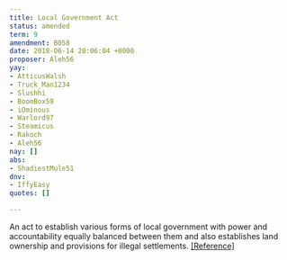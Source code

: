 ```yaml
---
title: Local Government Act
status: amended
term: 9
amendment: B058
date: 2018-06-14 20:06:04 +0000
proposer: Aleh56
yay:
- AtticusWalsh
- Truck_Man1234
- Slushhi
- BoomBox59
- iOminous
- Warlord97
- Steamicus
- Rakoch
- Aleh56
nay: []
abs:
- ShadiestMule51
dnv:
- IffyEasy
quotes: []

---
```

An act to establish various forms of local government with power and accountability equally balanced between them and also establishes land ownership and provisions for illegal settlements. [\[Reference\]](https://docs.google.com/document/d/1US0fUMpW6kvVekKGX2ewvANYQeKalwMz0wxYEhYvFlQ/edit?usp=sharing)